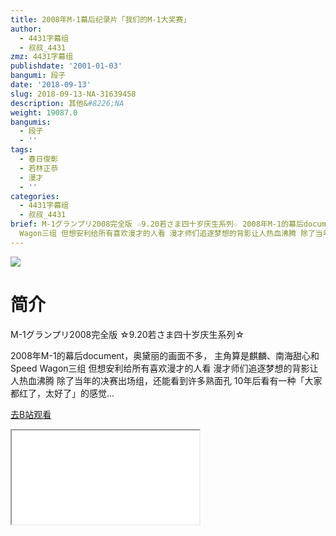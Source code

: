 ```yaml
---
title: 2008年M-1幕后纪录片「我们的M-1大奖赛」
author:
  - 4431字幕组
  - 叔叔_4431
zmz: 4431字幕组
publishdate: '2001-01-03'
bangumi: 段子
date: '2018-09-13'
slug: 2018-09-13-NA-31639458
description: 其他&#8226;NA
weight: 19087.0
bangumis:
  - 段子
  - ''
tags:
  - 春日俊彰
  - 若林正恭
  - 漫才
  - ''
categories:
  - 4431字幕组
  - 叔叔_4431
brief: M-1グランプリ2008完全版 ☆9.20若さま四十岁庆生系列☆ 2008年M-1的幕后document，奥黛丽的画面不多， 主角算是麒麟、南海甜心和Speed
  Wagon三组 但想安利给所有喜欢漫才的人看 漫才师们追逐梦想的背影让人热血沸腾 除了当年的决赛出场组，还能看到许多熟面孔 10年后看有一种「大家都红了，太好了」的感觉...
---
```

![](https://i.imgur.com/9oLzHVG.jpg)
# 简介  
M-1グランプリ2008完全版
☆9.20若さま四十岁庆生系列☆

2008年M-1的幕后document，奥黛丽的画面不多，
主角算是麒麟、南海甜心和Speed Wagon三组
但想安利给所有喜欢漫才的人看
漫才师们追逐梦想的背影让人热血沸腾
除了当年的决赛出场组，还能看到许多熟面孔
10年后看有一种「大家都红了，太好了」的感觉...  

[去B站观看](https://www.bilibili.com/video/av31639458/)
<div class ="resp-container"><iframe class="testiframe" src="//player.bilibili.com/player.html?aid=31639458"", scrolling="no", allowfullscreen="true" > </iframe></div> 
